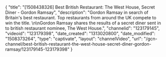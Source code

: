 {
    "title": "[1508438326] Best British Restaurant: The West House, Secret Diner - Gordon Ramsay",
    "description": "Gordon Ramsay in search of Britain's best restaurant. Top restaurants from around the UK compete to win the title. \n\nGordon Ramsay shares the results of a secret diner sent in to british restaurant nominee, The West House.",
    "channelid": "123179145",
    "videoid": "123179398",
    "date_created": "1313020800",
    "date_modified": "1508373264",
    "type": "captivate",
    "layout": "channelVideo",
    "url": "\/gcn-channel\/best-british-restaurant-the-west-house-secret-diner-gordon-ramsay\/123179145-123179398"
}